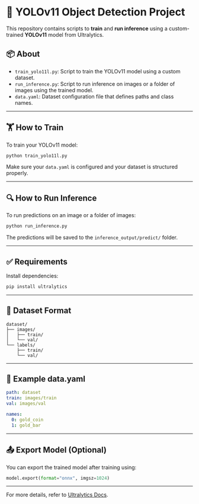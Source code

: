 # 🚀 YOLOv11 Object Detection Project

This repository contains scripts to **train** and **run inference** using a custom-trained **YOLOv11** model from Ultralytics.

## 📦 About

- `train_yolo11l.py`: Script to train the YOLOv11 model using a custom dataset.
- `run_inference.py`: Script to run inference on images or a folder of images using the trained model.
- `data.yaml`: Dataset configuration file that defines paths and class names.

---

## 🏋️ How to Train

To train your YOLOv11 model:

```bash
python train_yolo11l.py
```

Make sure your `data.yaml` is configured and your dataset is structured properly.

---

## 🔍 How to Run Inference

To run predictions on an image or a folder of images:

```bash
python run_inference.py
```

The predictions will be saved to the `inference_output/predict/` folder.

---

## ✅ Requirements

Install dependencies:

```bash
pip install ultralytics
```

---

## 📁 Dataset Format

```
dataset/
├── images/
│   ├── train/
│   └── val/
└── labels/
    ├── train/
    └── val/
```

---

## 📄 Example data.yaml

```yaml
path: dataset
train: images/train
val: images/val

names:
  0: gold_coin
  1: gold_bar
```

---

## 📤 Export Model (Optional)

You can export the trained model after training using:

```python
model.export(format="onnx", imgsz=1024)
```

---

For more details, refer to [Ultralytics Docs](https://docs.ultralytics.com).
